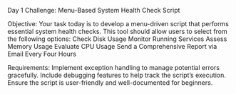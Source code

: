 Day 1 Challenge: Menu-Based System Health Check Script

Objective: Your task today is to develop a menu-driven script that performs essential system health checks. This tool should allow users to select from the following options: Check Disk Usage Monitor Running Services Assess Memory Usage Evaluate CPU Usage Send a Comprehensive Report via Email Every Four Hours

Requirements: Implement exception handling to manage potential errors gracefully. Include debugging features to help track the script’s execution. Ensure the script is user-friendly and well-documented for beginners.